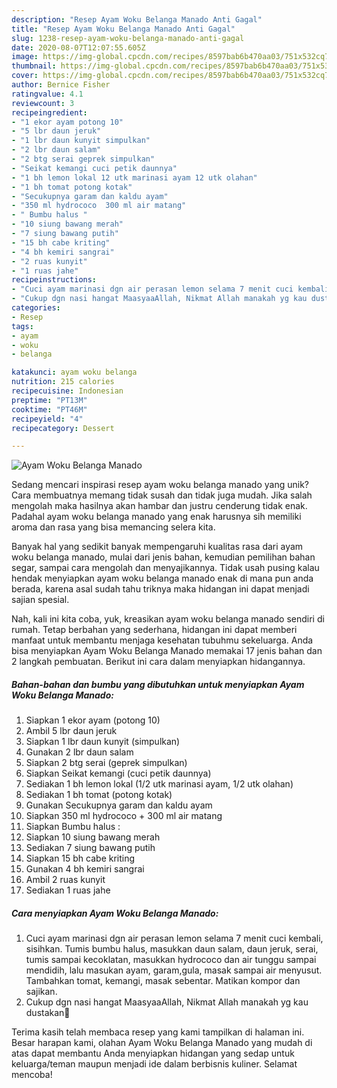 ```yaml
---
description: "Resep Ayam Woku Belanga Manado Anti Gagal"
title: "Resep Ayam Woku Belanga Manado Anti Gagal"
slug: 1238-resep-ayam-woku-belanga-manado-anti-gagal
date: 2020-08-07T12:07:55.605Z
image: https://img-global.cpcdn.com/recipes/8597bab6b470aa03/751x532cq70/ayam-woku-belanga-manado-foto-resep-utama.jpg
thumbnail: https://img-global.cpcdn.com/recipes/8597bab6b470aa03/751x532cq70/ayam-woku-belanga-manado-foto-resep-utama.jpg
cover: https://img-global.cpcdn.com/recipes/8597bab6b470aa03/751x532cq70/ayam-woku-belanga-manado-foto-resep-utama.jpg
author: Bernice Fisher
ratingvalue: 4.1
reviewcount: 3
recipeingredient:
- "1 ekor ayam potong 10"
- "5 lbr daun jeruk"
- "1 lbr daun kunyit simpulkan"
- "2 lbr daun salam"
- "2 btg serai geprek simpulkan"
- "Seikat kemangi cuci petik daunnya"
- "1 bh lemon lokal 12 utk marinasi ayam 12 utk olahan"
- "1 bh tomat potong kotak"
- "Secukupnya garam dan kaldu ayam"
- "350 ml hydrococo  300 ml air matang"
- " Bumbu halus "
- "10 siung bawang merah"
- "7 siung bawang putih"
- "15 bh cabe kriting"
- "4 bh kemiri sangrai"
- "2 ruas kunyit"
- "1 ruas jahe"
recipeinstructions:
- "Cuci ayam marinasi dgn air perasan lemon selama 7 menit cuci kembali, sisihkan. Tumis bumbu halus, masukkan daun salam, daun jeruk, serai, tumis sampai kecoklatan, masukkan hydrococo dan air tunggu sampai mendidih, lalu masukan ayam, garam,gula, masak sampai air menyusut. Tambahkan tomat, kemangi, masak sebentar. Matikan kompor dan sajikan."
- "Cukup dgn nasi hangat MaasyaaAllah, Nikmat Allah manakah yg kau dustakan🙏"
categories:
- Resep
tags:
- ayam
- woku
- belanga

katakunci: ayam woku belanga 
nutrition: 215 calories
recipecuisine: Indonesian
preptime: "PT13M"
cooktime: "PT46M"
recipeyield: "4"
recipecategory: Dessert

---
```



![Ayam Woku Belanga Manado](https://img-global.cpcdn.com/recipes/8597bab6b470aa03/751x532cq70/ayam-woku-belanga-manado-foto-resep-utama.jpg)

Sedang mencari inspirasi resep ayam woku belanga manado yang unik? Cara membuatnya memang tidak susah dan tidak juga mudah. Jika salah mengolah maka hasilnya akan hambar dan justru cenderung tidak enak. Padahal ayam woku belanga manado yang enak harusnya sih memiliki aroma dan rasa yang bisa memancing selera kita.

Banyak hal yang sedikit banyak mempengaruhi kualitas rasa dari ayam woku belanga manado, mulai dari jenis bahan, kemudian pemilihan bahan segar, sampai cara mengolah dan menyajikannya. Tidak usah pusing kalau hendak menyiapkan ayam woku belanga manado enak di mana pun anda berada, karena asal sudah tahu triknya maka hidangan ini dapat menjadi sajian spesial.




Nah, kali ini kita coba, yuk, kreasikan ayam woku belanga manado sendiri di rumah. Tetap berbahan yang sederhana, hidangan ini dapat memberi manfaat untuk membantu menjaga kesehatan tubuhmu sekeluarga. Anda bisa menyiapkan Ayam Woku Belanga Manado memakai 17 jenis bahan dan 2 langkah pembuatan. Berikut ini cara dalam menyiapkan hidangannya.

<!--inarticleads1-->

##### Bahan-bahan dan bumbu yang dibutuhkan untuk menyiapkan Ayam Woku Belanga Manado:

1. Siapkan 1 ekor ayam (potong 10)
1. Ambil 5 lbr daun jeruk
1. Siapkan 1 lbr daun kunyit (simpulkan)
1. Gunakan 2 lbr daun salam
1. Siapkan 2 btg serai (geprek simpulkan)
1. Siapkan Seikat kemangi (cuci petik daunnya)
1. Sediakan 1 bh lemon lokal (1/2 utk marinasi ayam, 1/2 utk olahan)
1. Sediakan 1 bh tomat (potong kotak)
1. Gunakan Secukupnya garam dan kaldu ayam
1. Siapkan 350 ml hydrococo + 300 ml air matang
1. Siapkan  Bumbu halus :
1. Siapkan 10 siung bawang merah
1. Sediakan 7 siung bawang putih
1. Siapkan 15 bh cabe kriting
1. Gunakan 4 bh kemiri sangrai
1. Ambil 2 ruas kunyit
1. Sediakan 1 ruas jahe




<!--inarticleads2-->

##### Cara menyiapkan Ayam Woku Belanga Manado:

1. Cuci ayam marinasi dgn air perasan lemon selama 7 menit cuci kembali, sisihkan. Tumis bumbu halus, masukkan daun salam, daun jeruk, serai, tumis sampai kecoklatan, masukkan hydrococo dan air tunggu sampai mendidih, lalu masukan ayam, garam,gula, masak sampai air menyusut. Tambahkan tomat, kemangi, masak sebentar. Matikan kompor dan sajikan.
1. Cukup dgn nasi hangat MaasyaaAllah, Nikmat Allah manakah yg kau dustakan🙏




Terima kasih telah membaca resep yang kami tampilkan di halaman ini. Besar harapan kami, olahan Ayam Woku Belanga Manado yang mudah di atas dapat membantu Anda menyiapkan hidangan yang sedap untuk keluarga/teman maupun menjadi ide dalam berbisnis kuliner. Selamat mencoba!
